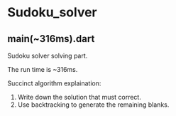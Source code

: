 # Sudoku_solver

## main(~316ms).dart
Sudoku solver solving part.

The run time is ~316ms.

Succinct algorithm explaination:
1. Write down the solution that must correct.
2. Use backtracking to generate the remaining blanks.

